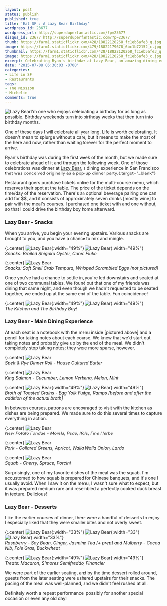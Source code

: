 ```yaml
---
layout: post
status: publish
published: true
title: 'Eat SF : A Lazy Bear Birthday'
wordpress_id: 23677
wordpress_url: http://superduperfantastic.com/?p=23677
disqus_id: 23677 http://superduperfantastic.com/?p=23677
thumb: https://farm1.staticflickr.com/428/18822120268_fc1eb5afe3_q.jpg
image: https://farm1.staticflickr.com/479/18822179678_6bc1b72152_c.jpg
thumbnail: https://farm1.staticflickr.com/428/18822120268_fc1eb5afe3_q.jpg
image: https://farm1.staticflickr.com/428/18822120268_fc1eb5afe3_c.jpg
excerpt: Celebrating Ryan's birthday at Lazy Bear, an amazing dining experience in San Francisco's Mission District with pop-up roots.
date: '2015-07-08 05:30:03 -0700'
categories:
- Life in SF
- Restaurants
tags:
- The Mission
- Michelin
comments: true
---
```

![Lazy Bear](https://farm1.staticflickr.com/428/18822120268_fc1eb5afe3.jpg)I'm one who enjoys celebrating a birthday for as long as possible. Birthday weekends turn into birthday weeks that then turn into birthday months.

One of these days I will celebrate all year long. Life is worth celebrating. It doesn't mean to splurge without a care, but it means to make the most of the here and now, rather than waiting forever for the perfect moment to arrive.

Ryan's birthday was during the first week of the month, but we made sure to celebrate ahead of it and through the following week. One of those celebrations was dinner at [Lazy Bear</a>, a dining experience in San Francisco that was conceived originally as a pop-up dinner party.](http://www.lazybearsf.com/){:target="_blank"}

Restaurant goers purchase tickets online for the multi-course menu, which reserves their spot at the table. The price of the ticket depends on the time/day of the reservation. There's an optional beverage pairing one can add for $$, and it consists of approximately seven drinks [mostly wine] to pair with the meal's courses. I purchased one ticket with and one without, so that I could drive the birthday boy home afterward.

### Lazy Bear - Snacks
When you arrive, you begin your evening upstairs. Various snacks are brought to you, and you have a chance to mix and mingle.

{:.center}
![Lazy Bear](https://farm1.staticflickr.com/545/19004247162_f9714d9b83.jpg){:width="49%"} ![Lazy Bear](https://farm1.staticflickr.com/430/18387219454_00c6977eb2.jpg){:width="49%"}  
_Snacks: Broiled Shigoku Oyster, Cured Fluke_  

{:.center}
![Lazy Bear](https://farm4.staticflickr.com/3761/19009789835_4e28d42137_c.jpg)  
_Snacks: Soft Shell Crab Tempura, Whipped Scrambled Eggs (not pictured)_

Once you've had a chance to settle in, you're led downstairs and seated at one of two communal tables. We found out that one of my friends was dining that same night, and even though we hadn't requested to be seated together, we ended up at the same end of the table. Fun coincidence!

{:.center}
![Lazy Bear](https://farm4.staticflickr.com/3748/18894448314_3bac73d423.jpg){:width="49%"} ![Lazy Bear](https://farm1.staticflickr.com/527/19490850256_f58459fd8f.jpg){:width="49%"}  
_The Kitchen and The Birthday Boy!_

### Lazy Bear - Main Dining Experience 
At each seat is a notebook with the menu inside [pictured above] and a pencil for taking notes about each course. We knew that we'd start out taking notes and probably give up by the end of the meal. We didn't completely stop taking notes; they were more sparse, however.

{:.center}
![Lazy Bear](https://farm1.staticflickr.com/374/18389103443_b571e6312c_c.jpg)  
_Spelt & Rye Dinner Roll - House Cultured Butter_

{:.center}
![Lazy Bear](https://farm1.staticflickr.com/492/19012862481_77b797244e_c.jpg)  
_King Salmon - Cucumber, Lemon Verbena, Melon, Mint_

{:.center}
![Lazy Bear](https://farm1.staticflickr.com/460/19012875381_4671231367.jpg){:width="49%"} ![Lazy Bear](https://farm1.staticflickr.com/313/18389136113_06d357e829.jpg){:width="49%"}  
_Broth of Toasted Grains - Egg Yolk Fudge, Ramps [before and after the addition of the actual broth]_

In between courses, patrons are encouraged to visit with the kitchen as dishes are being prepared. We made sure to do this several times to capture everything in action.

{:.center}
![Lazy Bear](https://farm1.staticflickr.com/479/18822179678_6bc1b72152_c.jpg)  
_New Potato Fondue - Morels, Peas, Kale, Fine Herbs_

{:.center}
![Lazy Bear](https://farm1.staticflickr.com/492/18983623026_80b97c75f9_c.jpg)  
_Pork - Collared Greens, Apricot, Walla Walla Onion, Lardo_

{:.center}
![Lazy Bear](https://farm1.staticflickr.com/486/18983643416_8c371b3b77_c.jpg)  
_Squab - Cherry, Spruce, Porcini_

Surprisingly, one of my favorite dishes of the meal was the squab. I'm accustomed to how squab is prepared for Chinese banquets, and it's one I usually avoid. When I saw it on the menu, I wasn't sure what to expect, but it was prepared medium rare and resembled a perfectly cooked duck breast in texture. Delicious!

### Lazy Bear - Desserts

Like the earlier courses of dinner, there were a handful of desserts to enjoy. I especially liked that they were smaller bites and not overly sweet.

{:.center}
![Lazy Bear](https://farm1.staticflickr.com/329/18389202363_c0b8a1f7c3.jpg){:width="33%"} ![Lazy Bear](https://farm1.staticflickr.com/397/18823689279_307f9b27e5.jpg){:width="33"} ![Lazy Bear](https://farm1.staticflickr.com/276/18823695209_6fd861a3ef.jpg){:width="33%"}  
_Raspberry - Soy Bean, Ginger, Jasmine Tea [+ prep] and Mulberry - Cocoa Nib, Foie Gras, Buckwheat_

{:.center}
![Lazy Bear](https://farm1.staticflickr.com/449/18822218630_feb21f8a45.jpg){:width="49%"} ![Lazy Bear](https://farm4.staticflickr.com/3771/18387363804_8709e32f16.jpg){:width="49%"}  
_Treats: Macaron, S'mores Semifreddo, Financier_

We were part of the earlier seating, and by the time dessert rolled around, guests from the later seating were ushered upstairs for their snacks. The pacing of the meal was well-planned, and we didn't feel rushed at all.

Definitely worth a repeat performance, possibly for another special occasion or even any old day!
